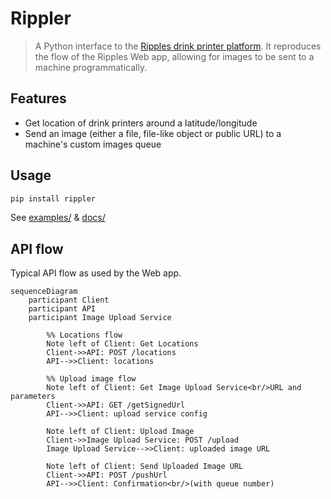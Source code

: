 # Rippler

> A Python interface to the [Ripples drink printer platform](https://www.drinkripples.com). It reproduces the flow of the Ripples Web app, allowing for images to be sent to a machine programmatically.

## Features

* Get location of drink printers around a latitude/longitude
* Send an image (either a file, file-like object or public URL) to a machine's custom images queue

## Usage

```bash
pip install rippler
```

See [examples/](./examples) & [docs/](./docs)

## API flow

Typical API flow as used by the Web app.

```mermaid
sequenceDiagram
    participant Client
    participant API
    participant Image Upload Service
		
		%% Locations flow
		Note left of Client: Get Locations
		Client->>API: POST /locations
		API-->>Client: locations
		
		%% Upload image flow
		Note left of Client: Get Image Upload Service<br/>URL and parameters
		Client->>API: GET /getSignedUrl
		API-->>Client: upload service config
		
		Note left of Client: Upload Image
		Client->>Image Upload Service: POST /upload
		Image Upload Service-->>Client: uploaded image URL
		
		Note left of Client: Send Uploaded Image URL
		Client->>API: POST /pushUrl
		API-->>Client: Confirmation<br/>(with queue number)
```

